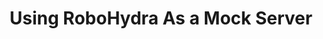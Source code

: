 ---
title: Using RoboHydra As a Mock Server
authors:
- esteban-velazquez
intro: 'In the first article in this series, we looked at the basics of Robohydra, the flexible test server tool for testing client-server interactions. In this — the second article — we are taking this knowledge further, looking at more complex examples that utilize Robohydra as a mock server to send customized test responses back to your client applications.'
layout: article
---